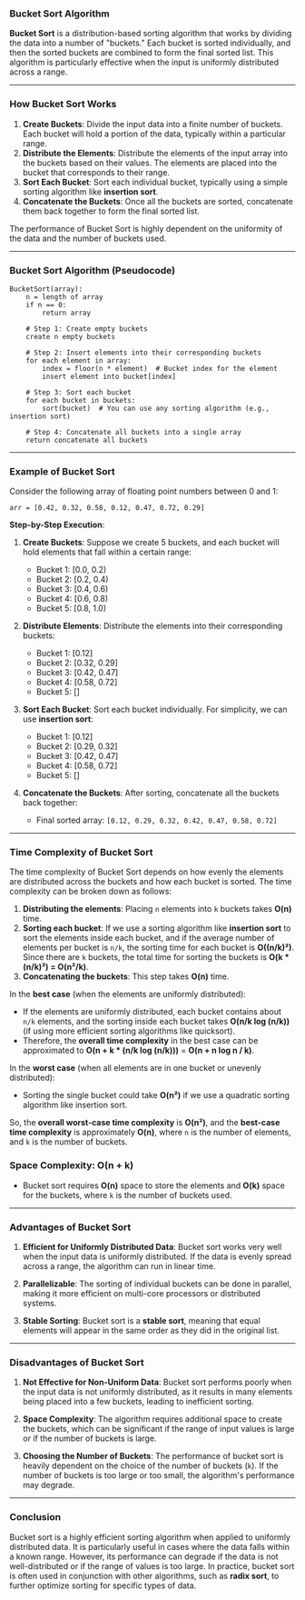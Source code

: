 ### **Bucket Sort Algorithm**

**Bucket Sort** is a distribution-based sorting algorithm that works by dividing the data into a number of "buckets." Each bucket is sorted individually, and then the sorted buckets are combined to form the final sorted list. This algorithm is particularly effective when the input is uniformly distributed across a range.

---

### **How Bucket Sort Works**

1. **Create Buckets**: Divide the input data into a finite number of buckets. Each bucket will hold a portion of the data, typically within a particular range.
2. **Distribute the Elements**: Distribute the elements of the input array into the buckets based on their values. The elements are placed into the bucket that corresponds to their range.
3. **Sort Each Bucket**: Sort each individual bucket, typically using a simple sorting algorithm like **insertion sort**.
4. **Concatenate the Buckets**: Once all the buckets are sorted, concatenate them back together to form the final sorted list.

The performance of Bucket Sort is highly dependent on the uniformity of the data and the number of buckets used.

---

### **Bucket Sort Algorithm (Pseudocode)**

```text
BucketSort(array):
    n = length of array
    if n == 0:
        return array
    
    # Step 1: Create empty buckets
    create n empty buckets
    
    # Step 2: Insert elements into their corresponding buckets
    for each element in array:
        index = floor(n * element)  # Bucket index for the element
        insert element into bucket[index]
    
    # Step 3: Sort each bucket
    for each bucket in buckets:
        sort(bucket)  # You can use any sorting algorithm (e.g., insertion sort)
    
    # Step 4: Concatenate all buckets into a single array
    return concatenate all buckets
```

---

### **Example of Bucket Sort**

Consider the following array of floating point numbers between 0 and 1:

```
arr = [0.42, 0.32, 0.58, 0.12, 0.47, 0.72, 0.29]
```

**Step-by-Step Execution**:

1. **Create Buckets**: Suppose we create 5 buckets, and each bucket will hold elements that fall within a certain range:
    - Bucket 1: [0.0, 0.2)
    - Bucket 2: [0.2, 0.4)
    - Bucket 3: [0.4, 0.6)
    - Bucket 4: [0.6, 0.8)
    - Bucket 5: [0.8, 1.0)

2. **Distribute Elements**: Distribute the elements into their corresponding buckets:
    - Bucket 1: [0.12]
    - Bucket 2: [0.32, 0.29]
    - Bucket 3: [0.42, 0.47]
    - Bucket 4: [0.58, 0.72]
    - Bucket 5: []

3. **Sort Each Bucket**: Sort each bucket individually. For simplicity, we can use **insertion sort**:
    - Bucket 1: [0.12]
    - Bucket 2: [0.29, 0.32]
    - Bucket 3: [0.42, 0.47]
    - Bucket 4: [0.58, 0.72]
    - Bucket 5: []

4. **Concatenate the Buckets**: After sorting, concatenate all the buckets back together:
    - Final sorted array: `[0.12, 0.29, 0.32, 0.42, 0.47, 0.58, 0.72]`

---

### **Time Complexity of Bucket Sort**

The time complexity of Bucket Sort depends on how evenly the elements are distributed across the buckets and how each bucket is sorted. The time complexity can be broken down as follows:

1. **Distributing the elements**: Placing `n` elements into `k` buckets takes **O(n)** time.
2. **Sorting each bucket**: If we use a sorting algorithm like **insertion sort** to sort the elements inside each bucket, and if the average number of elements per bucket is `n/k`, the sorting time for each bucket is **O((n/k)²)**. Since there are `k` buckets, the total time for sorting the buckets is **O(k * (n/k)²) = O(n²/k)**.
3. **Concatenating the buckets**: This step takes **O(n)** time.

In the **best case** (when the elements are uniformly distributed):
- If the elements are uniformly distributed, each bucket contains about `n/k` elements, and the sorting inside each bucket takes **O(n/k log (n/k))** (if using more efficient sorting algorithms like quicksort).
- Therefore, the **overall time complexity** in the best case can be approximated to **O(n + k * (n/k log (n/k)))** = **O(n + n log n / k)**.

In the **worst case** (when all elements are in one bucket or unevenly distributed):
- Sorting the single bucket could take **O(n²)** if we use a quadratic sorting algorithm like insertion sort.

So, the **overall worst-case time complexity** is **O(n²)**, and the **best-case time complexity** is approximately **O(n)**, where `n` is the number of elements, and `k` is the number of buckets.

### **Space Complexity**: O(n + k)
- Bucket sort requires **O(n)** space to store the elements and **O(k)** space for the buckets, where `k` is the number of buckets used.

---

### **Advantages of Bucket Sort**

1. **Efficient for Uniformly Distributed Data**: Bucket sort works very well when the input data is uniformly distributed. If the data is evenly spread across a range, the algorithm can run in linear time.
   
2. **Parallelizable**: The sorting of individual buckets can be done in parallel, making it more efficient on multi-core processors or distributed systems.

3. **Stable Sorting**: Bucket sort is a **stable sort**, meaning that equal elements will appear in the same order as they did in the original list.

---

### **Disadvantages of Bucket Sort**

1. **Not Effective for Non-Uniform Data**: Bucket sort performs poorly when the input data is not uniformly distributed, as it results in many elements being placed into a few buckets, leading to inefficient sorting.

2. **Space Complexity**: The algorithm requires additional space to create the buckets, which can be significant if the range of input values is large or if the number of buckets is large.

3. **Choosing the Number of Buckets**: The performance of bucket sort is heavily dependent on the choice of the number of buckets (`k`). If the number of buckets is too large or too small, the algorithm's performance may degrade.

---

### **Conclusion**

Bucket sort is a highly efficient sorting algorithm when applied to uniformly distributed data. It is particularly useful in cases where the data falls within a known range. However, its performance can degrade if the data is not well-distributed or if the range of values is too large. In practice, bucket sort is often used in conjunction with other algorithms, such as **radix sort**, to further optimize sorting for specific types of data.
